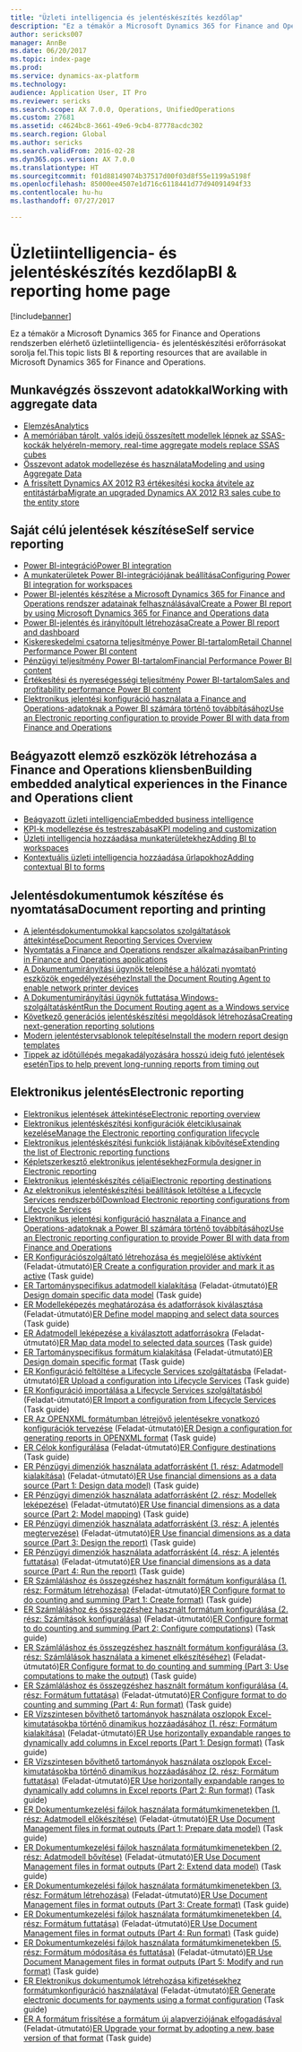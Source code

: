```yaml
---
title: "Üzleti intelligencia és jelentéskészítés kezdőlap"
description: "Ez a témakör a Microsoft Dynamics 365 for Finance and Operations rendszerben elérhető üzletiintelligencia- és jelentéskészítési erőforrásokat sorolja fel."
author: sericks007
manager: AnnBe
ms.date: 06/20/2017
ms.topic: index-page
ms.prod: 
ms.service: dynamics-ax-platform
ms.technology: 
audience: Application User, IT Pro
ms.reviewer: sericks
ms.search.scope: AX 7.0.0, Operations, UnifiedOperations
ms.custom: 27681
ms.assetid: c4624bc8-3661-49e6-9cb4-87778acdc302
ms.search.region: Global
ms.author: sericks
ms.search.validFrom: 2016-02-28
ms.dyn365.ops.version: AX 7.0.0
ms.translationtype: HT
ms.sourcegitcommit: f01d88149074b37517d00f03d8f55e1199a5198f
ms.openlocfilehash: 85000ee4507e1d716c6118441d77d94091494f33
ms.contentlocale: hu-hu
ms.lasthandoff: 07/27/2017

---
```


# <a name="bi-amp-reporting-home-page"></a><span data-ttu-id="7908a-103">Üzletiintelligencia- és jelentéskészítés kezdőlap</span><span class="sxs-lookup"><span data-stu-id="7908a-103">BI &amp; reporting home page</span></span>

[!include[banner](../includes/banner.md)]


<span data-ttu-id="7908a-104">Ez a témakör a Microsoft Dynamics 365 for Finance and Operations rendszerben elérhető üzletiintelligencia- és jelentéskészítési erőforrásokat sorolja fel.</span><span class="sxs-lookup"><span data-stu-id="7908a-104">This topic lists BI &amp; reporting resources that are available in Microsoft Dynamics 365 for Finance and Operations.</span></span> 

<a name="working-with-aggregate-data"></a><span data-ttu-id="7908a-105">Munkavégzés összevont adatokkal</span><span class="sxs-lookup"><span data-stu-id="7908a-105">Working with aggregate data</span></span>
---------------------------

-   [<span data-ttu-id="7908a-106">Elemzés</span><span class="sxs-lookup"><span data-stu-id="7908a-106">Analytics</span></span>](analytics.md)
-   [<span data-ttu-id="7908a-107">A memóriában tárolt, valós idejű összesített modellek lépnek az SSAS-kockák helyére</span><span class="sxs-lookup"><span data-stu-id="7908a-107">In-memory, real-time aggregate models replace SSAS cubes</span></span>](..\migration-upgrade\in-memory-real-time-aggregate-models.md)
-   [<span data-ttu-id="7908a-108">Összevont adatok modellezése és használata</span><span class="sxs-lookup"><span data-stu-id="7908a-108">Modeling and using Aggregate Data</span></span>](model-aggregate-data.md)
-   [<span data-ttu-id="7908a-109">A frissített Dynamics AX 2012 R3 értékesítési kocka átvitele az entitástárba</span><span class="sxs-lookup"><span data-stu-id="7908a-109">Migrate an upgraded Dynamics AX 2012 R3 sales cube to the entity store</span></span>](..\migration-upgrade\migrate-upgraded-cube-entity-store.md)

## <a name="self-service-reporting"></a><span data-ttu-id="7908a-110">Saját célú jelentések készítése</span><span class="sxs-lookup"><span data-stu-id="7908a-110">Self service reporting</span></span>
-   [<span data-ttu-id="7908a-111">Power BI-integráció</span><span class="sxs-lookup"><span data-stu-id="7908a-111">Power BI integration</span></span>](power-bi-integration.md)
-   [<span data-ttu-id="7908a-112">A munkaterületek Power BI-integrációjának beállítása</span><span class="sxs-lookup"><span data-stu-id="7908a-112">Configuring Power BI integration for workspaces</span></span>](configure-power-bi-integration.md)
-   [<span data-ttu-id="7908a-113">Power BI-jelentés készítése a Microsoft Dynamics 365 for Finance and Operations rendszer adatainak felhasználásával</span><span class="sxs-lookup"><span data-stu-id="7908a-113">Create a Power BI report by using Microsoft Dynamics 365 for Finance and Operations data</span></span>](create-powerbi-report-data.md)
-   [<span data-ttu-id="7908a-114">Power BI-jelentés és irányítópult létrehozása</span><span class="sxs-lookup"><span data-stu-id="7908a-114">Create a Power BI report and dashboard</span></span>](create-powerbi-report-dashboard.md)
-   [<span data-ttu-id="7908a-115">Kiskereskedelmi csatorna teljesítménye Power BI-tartalom</span><span class="sxs-lookup"><span data-stu-id="7908a-115">Retail Channel Performance Power BI content</span></span>](retail-channel-performance-dashboard-power-bi-data.md)
-   [<span data-ttu-id="7908a-116">Pénzügyi teljesítmény Power BI-tartalom</span><span class="sxs-lookup"><span data-stu-id="7908a-116">Financial Performance Power BI content</span></span>](financial-performance-power-bi-content-pack.md)
-   [<span data-ttu-id="7908a-117">Értékesítési és nyereségességi teljesítmény Power BI-tartalom</span><span class="sxs-lookup"><span data-stu-id="7908a-117">Sales and profitability performance Power BI content</span></span>](sales-profitability-performance-content-pack.md)
-   [<span data-ttu-id="7908a-118">Elektronikus jelentési konfiguráció használata a Finance and Operations-adatoknak a Power BI számára történő továbbításához</span><span class="sxs-lookup"><span data-stu-id="7908a-118">Use an Electronic reporting configuration to provide Power BI with data from Finance and Operations</span></span>](general-electronic-reporting-report-configuration-get-data-powerbi.md)

## <a name="building-embedded-analytical-experiences-in-the-finance-and-operations-client"></a><span data-ttu-id="7908a-119">Beágyazott elemző eszközök létrehozása a Finance and Operations kliensben</span><span class="sxs-lookup"><span data-stu-id="7908a-119">Building embedded analytical experiences in the Finance and Operations client</span></span>
-   [<span data-ttu-id="7908a-120">Beágyazott üzleti intelligencia</span><span class="sxs-lookup"><span data-stu-id="7908a-120">Embedded business intelligence</span></span>](analytics.md#embedded-business-intelligence)
-   [<span data-ttu-id="7908a-121">KPI-k modellezése és testreszabása</span><span class="sxs-lookup"><span data-stu-id="7908a-121">KPI modeling and customization</span></span>](analytics.md#kpi-modeling-and-customization)
-   [<span data-ttu-id="7908a-122">Üzleti intelligencia hozzáadása munkaterületekhez</span><span class="sxs-lookup"><span data-stu-id="7908a-122">Adding BI to workspaces</span></span>](add-bi-workspaces.md)
-   [<span data-ttu-id="7908a-123">Kontextuális üzleti intelligencia hozzáadása űrlapokhoz</span><span class="sxs-lookup"><span data-stu-id="7908a-123">Adding contextual BI to forms</span></span>](add-contextual-bi-forms.md)

## <a name="document-reporting-and-printing"></a><span data-ttu-id="7908a-124">Jelentésdokumentumok készítése és nyomtatása</span><span class="sxs-lookup"><span data-stu-id="7908a-124">Document reporting and printing</span></span>
-   [<span data-ttu-id="7908a-125">A jelentésdokumentumokkal kapcsolatos szolgáltatások áttekintése</span><span class="sxs-lookup"><span data-stu-id="7908a-125">Document Reporting Services Overview</span></span>](document-reporting-services.md)
-   [<span data-ttu-id="7908a-126">Nyomtatás a Finance and Operations rendszer alkalmazásaiban</span><span class="sxs-lookup"><span data-stu-id="7908a-126">Printing in Finance and Operations applications</span></span>](print-documents.md)
-   [<span data-ttu-id="7908a-127">A Dokumentumirányítási ügynök telepítése a hálózati nyomtató eszközök engedélyezéséhez</span><span class="sxs-lookup"><span data-stu-id="7908a-127">Install the Document Routing Agent to enable network printer devices</span></span>](install-document-routing-agent.md)
-   [<span data-ttu-id="7908a-128">A Dokumentumirányítási ügynök futtatása Windows-szolgáltatásként</span><span class="sxs-lookup"><span data-stu-id="7908a-128">Run the Document Routing agent as a Windows service</span></span>](run-document-routing-agent-as-windows-service.md)
-   [<span data-ttu-id="7908a-129">Következő generációs jelentéskészítési megoldások létrehozása</span><span class="sxs-lookup"><span data-stu-id="7908a-129">Creating next-generation reporting solutions</span></span>](create-nextgen-reporting-solutions.md)
-   [<span data-ttu-id="7908a-130">Modern jelentéstervsablonok telepítése</span><span class="sxs-lookup"><span data-stu-id="7908a-130">Install the modern report design templates</span></span>](install-modern-report-design-templates.md)
-   [<span data-ttu-id="7908a-131">Tippek az időtúllépés megakadályozására hosszú ideig futó jelentések esetén</span><span class="sxs-lookup"><span data-stu-id="7908a-131">Tips to help prevent long-running reports from timing out</span></span>](prevent-long-running-reports-timing-out.md)

## <a name="electronic-reporting"></a><span data-ttu-id="7908a-132">Elektronikus jelentés</span><span class="sxs-lookup"><span data-stu-id="7908a-132">Electronic reporting</span></span>
-   [<span data-ttu-id="7908a-133">Elektronikus jelentések áttekintése</span><span class="sxs-lookup"><span data-stu-id="7908a-133">Electronic reporting overview</span></span>](general-electronic-reporting.md)
-   [<span data-ttu-id="7908a-134">Elektronikus jelentéskészítési konfigurációk életciklusainak kezelése</span><span class="sxs-lookup"><span data-stu-id="7908a-134">Manage the Electronic reporting configuration lifecycle</span></span>](general-electronic-reporting-manage-configuration-lifecycle.md)
-   [<span data-ttu-id="7908a-135">Elektronikus jelentéskészítési funkciók listájának kibővítése</span><span class="sxs-lookup"><span data-stu-id="7908a-135">Extending the list of Electronic reporting functions</span></span>](general-electronic-reporting-formulas-list-extension.md)
-   [<span data-ttu-id="7908a-136">Képletszerkesztő elektronikus jelentésekhez</span><span class="sxs-lookup"><span data-stu-id="7908a-136">Formula designer in Electronic reporting</span></span>](general-electronic-reporting-formula-designer.md)
-   [<span data-ttu-id="7908a-137">Elektronikus jelentéskészítés céljai</span><span class="sxs-lookup"><span data-stu-id="7908a-137">Electronic reporting destinations</span></span>](electronic-reporting-destinations.md)
-   [<span data-ttu-id="7908a-138">Az elektronikus jelentéskészítési beállítások letöltése a Lifecycle Services rendszerből</span><span class="sxs-lookup"><span data-stu-id="7908a-138">Download Electronic reporting configurations from Lifecycle Services</span></span>](download-electronic-reporting-configuration-lcs.md)
-   [<span data-ttu-id="7908a-139">Elektronikus jelentési konfiguráció használata a Finance and Operations-adatoknak a Power BI számára történő továbbításához</span><span class="sxs-lookup"><span data-stu-id="7908a-139">Use an Electronic reporting configuration to provide Power BI with data from Finance and Operations</span></span>](general-electronic-reporting-report-configuration-get-data-powerbi.md)
-   <span data-ttu-id="7908a-140">[ER Konfigurációszolgáltató létrehozása és megjelölése aktívként](/dynamics365/unified-operations/do-not-publish/er-configuration-provider-mark-it-active-2016-02) (Feladat-útmutató)</span><span class="sxs-lookup"><span data-stu-id="7908a-140">[ER Create a configuration provider and mark it as active](/dynamics365/unified-operations/do-not-publish/er-configuration-provider-mark-it-active-2016-02) (Task guide)</span></span>
-   <span data-ttu-id="7908a-141">[ER Tartományspecifikus adatmodell kialakítása](/dynamics365/unified-operations/do-not-publish/er-design-domain-specific-data-model-2016-02-05) (Feladat-útmutató)</span><span class="sxs-lookup"><span data-stu-id="7908a-141">[ER Design domain specific data model](/dynamics365/unified-operations/do-not-publish/er-design-domain-specific-data-model-2016-02-05) (Task guide)</span></span>
-   <span data-ttu-id="7908a-142">[ER Modelleképezés meghatározása és adatforrások kiválasztása](/dynamics365/unified-operations/do-not-publish/er-define-model-mapping-select-data-sources-2016-02-05) (Feladat-útmutató)</span><span class="sxs-lookup"><span data-stu-id="7908a-142">[ER Define model mapping and select data sources](/dynamics365/unified-operations/do-not-publish/er-define-model-mapping-select-data-sources-2016-02-05) (Task guide)</span></span>
-   <span data-ttu-id="7908a-143">[ER Adatmodell leképezése a kiválasztott adatforrásokra](/dynamics365/unified-operations/do-not-publish/er-map-data-model-selected-data-sources-2016-02-05) (Feladat-útmutató)</span><span class="sxs-lookup"><span data-stu-id="7908a-143">[ER Map data model to selected data sources](/dynamics365/unified-operations/do-not-publish/er-map-data-model-selected-data-sources-2016-02-05) (Task guide)</span></span>
-   <span data-ttu-id="7908a-144">[ER Tartományspecifikus formátum kialakítása](/dynamics365/unified-operations/do-not-publish/er-design-domain-specific-format-2016-02-05) (Feladat-útmutató)</span><span class="sxs-lookup"><span data-stu-id="7908a-144">[ER Design domain specific format](/dynamics365/unified-operations/do-not-publish/er-design-domain-specific-format-2016-02-05) (Task guide)</span></span>
-   <span data-ttu-id="7908a-145">[ER Konfiguráció feltöltése a Lifecycle Services szolgáltatásba](/dynamics365/unified-operations/dev-itpro/analytics/tasks/er-upload-configuration-into-lifecycle-services) (Feladat-útmutató)</span><span class="sxs-lookup"><span data-stu-id="7908a-145">[ER Upload a configuration into Lifecycle Services](/dynamics365/unified-operations/dev-itpro/analytics/tasks/er-upload-configuration-into-lifecycle-services) (Task guide)</span></span>
-   <span data-ttu-id="7908a-146">[ER Konfiguráció importálása a Lifecycle Services szolgáltatásból](/dynamics365/unified-operations/dev-itpro/analytics/tasks/er-import-configuration-lifecycle-services) (Feladat-útmutató)</span><span class="sxs-lookup"><span data-stu-id="7908a-146">[ER Import a configuration from Lifecycle Services](/dynamics365/unified-operations/dev-itpro/analytics/tasks/er-import-configuration-lifecycle-services) (Task guide)</span></span>
-   <span data-ttu-id="7908a-147">[ER Az OPENXML formátumban létrejövő jelentésekre vonatkozó konfigurációk tervezése](/dynamics365/unified-operations/dev-itpro/analytics/tasks/er-design-reports-openxml-2016-11) (Feladat-útmutató)</span><span class="sxs-lookup"><span data-stu-id="7908a-147">[ER Design a configuration for generating reports in OPENXML format](/dynamics365/unified-operations/dev-itpro/analytics/tasks/er-design-reports-openxml-2016-11) (Task guide)</span></span>
-   <span data-ttu-id="7908a-148">[ER Célok konfigurálása](/dynamics365/unified-operations/do-not-publish/er-destinations-2016-05) (Feladat-útmutató)</span><span class="sxs-lookup"><span data-stu-id="7908a-148">[ER Configure destinations](/dynamics365/unified-operations/do-not-publish/er-destinations-2016-05) (Task guide)</span></span>
-   <span data-ttu-id="7908a-149">[ER Pénzügyi dimenziók használata adatforrásként (1. rész: Adatmodell kialakítása)](/dynamics365/unified-operations/dev-itpro/analytics/tasks/er-financial-dimensions-data-source-1) (Feladat-útmutató)</span><span class="sxs-lookup"><span data-stu-id="7908a-149">[ER Use financial dimensions as a data source (Part 1: Design data model)](/dynamics365/unified-operations/dev-itpro/analytics/tasks/er-financial-dimensions-data-source-1) (Task guide)</span></span>
-   <span data-ttu-id="7908a-150">[ER Pénzügyi dimenziók használata adatforrásként (2. rész: Modellek leképezése)](/dynamics365/unified-operations/dev-itpro/analytics/tasks/er-financial-dimensions-data-source-2) (Feladat-útmutató)</span><span class="sxs-lookup"><span data-stu-id="7908a-150">[ER Use financial dimensions as a data source (Part 2: Model mapping)](/dynamics365/unified-operations/dev-itpro/analytics/tasks/er-financial-dimensions-data-source-2) (Task guide)</span></span>
-   <span data-ttu-id="7908a-151">[ER Pénzügyi dimenziók használata adatforrásként (3. rész: A jelentés megtervezése)](/dynamics365/unified-operations/dev-itpro/analytics/tasks/er-financial-dimensions-data-source-3) (Feladat-útmutató)</span><span class="sxs-lookup"><span data-stu-id="7908a-151">[ER Use financial dimensions as a data source (Part 3: Design the report)](/dynamics365/unified-operations/dev-itpro/analytics/tasks/er-financial-dimensions-data-source-3) (Task guide)</span></span>
-   <span data-ttu-id="7908a-152">[ER Pénzügyi dimenziók használata adatforrásként (4. rész: A jelentés futtatása)](/dynamics365/unified-operations/dev-itpro/analytics/tasks/er-financial-dimensions-data-source-4) (Feladat-útmutató)</span><span class="sxs-lookup"><span data-stu-id="7908a-152">[ER Use financial dimensions as a data source (Part 4: Run the report)](/dynamics365/unified-operations/dev-itpro/analytics/tasks/er-financial-dimensions-data-source-4) (Task guide)</span></span>
-   <span data-ttu-id="7908a-153">[ER Számláláshoz és összegzéshez használt formátum konfigurálása (1. rész: Formátum létrehozása)](/dynamics365/unified-operations/dev-itpro/analytics/tasks/er-format-counting-summing-1) (Feladat-útmutató)</span><span class="sxs-lookup"><span data-stu-id="7908a-153">[ER Configure format to do counting and summing (Part 1: Create format)](/dynamics365/unified-operations/dev-itpro/analytics/tasks/er-format-counting-summing-1) (Task guide)</span></span>
-   <span data-ttu-id="7908a-154">[ER Számláláshoz és összegzéshez használt formátum konfigurálása (2. rész: Számítások konfigurálása)](/dynamics365/unified-operations/dev-itpro/analytics/tasks/er-format-counting-summing-2) (Feladat-útmutató)</span><span class="sxs-lookup"><span data-stu-id="7908a-154">[ER Configure format to do counting and summing (Part 2: Configure computations)](/dynamics365/unified-operations/dev-itpro/analytics/tasks/er-format-counting-summing-2) (Task guide)</span></span>
-   <span data-ttu-id="7908a-155">[ER Számláláshoz és összegzéshez használt formátum konfigurálása (3. rész: Számlálások használata a kimenet elkészítéséhez)](/dynamics365/unified-operations/dev-itpro/analytics/tasks/er-format-counting-summing-3) (Feladat-útmutató)</span><span class="sxs-lookup"><span data-stu-id="7908a-155">[ER Configure format to do counting and summing (Part 3: Use computations to make the output)](/dynamics365/unified-operations/dev-itpro/analytics/tasks/er-format-counting-summing-3) (Task guide)</span></span>
-   <span data-ttu-id="7908a-156">[ER Számláláshoz és összegzéshez használt formátum konfigurálása (4. rész: Formátum futtatása)](/dynamics365/unified-operations/dev-itpro/analytics/tasks/er-format-counting-summing-4) (Feladat-útmutató)</span><span class="sxs-lookup"><span data-stu-id="7908a-156">[ER Configure format to do counting and summing (Part 4: Run format)](/dynamics365/unified-operations/dev-itpro/analytics/tasks/er-format-counting-summing-4) (Task guide)</span></span>
-   <span data-ttu-id="7908a-157">[ER Vízszintesen bővíthető tartományok használata oszlopok Excel-kimutatásokba történő dinamikus hozzáadásához (1. rész: Formátum kialakítása)](/dynamics365/unified-operations/dev-itpro/analytics/tasks/er-horizontal-1) (Feladat-útmutató)</span><span class="sxs-lookup"><span data-stu-id="7908a-157">[ER Use horizontally expandable ranges to dynamically add columns in Excel reports (Part 1: Design format)](/dynamics365/unified-operations/dev-itpro/analytics/tasks/er-horizontal-1) (Task guide)</span></span>
-   <span data-ttu-id="7908a-158">[ER Vízszintesen bővíthető tartományok használata oszlopok Excel-kimutatásokba történő dinamikus hozzáadásához (2. rész: Formátum futtatása)](/dynamics365/unified-operations/dev-itpro/analytics/tasks/er-horizontal-2) (Feladat-útmutató)</span><span class="sxs-lookup"><span data-stu-id="7908a-158">[ER Use horizontally expandable ranges to dynamically add columns in Excel reports (Part 2: Run format)](/dynamics365/unified-operations/dev-itpro/analytics/tasks/er-horizontal-2) (Task guide)</span></span>
-   <span data-ttu-id="7908a-159">[ER Dokumentumkezelési fájlok használata formátumkimenetekben (1. rész: Adatmodell előkészítése)](/dynamics365/unified-operations/dev-itpro/analytics/tasks/er-document-management-files-1) (Feladat-útmutató)</span><span class="sxs-lookup"><span data-stu-id="7908a-159">[ER Use Document Management files in format outputs (Part 1: Prepare data model)](/dynamics365/unified-operations/dev-itpro/analytics/tasks/er-document-management-files-1) (Task guide)</span></span>
-   <span data-ttu-id="7908a-160">[ER Dokumentumkezelési fájlok használata formátumkimenetekben (2. rész: Adatmodell bővítése)](/dynamics365/unified-operations/dev-itpro/analytics/tasks/er-document-management-files-2) (Feladat-útmutató)</span><span class="sxs-lookup"><span data-stu-id="7908a-160">[ER Use Document Management files in format outputs (Part 2: Extend data model)](/dynamics365/unified-operations/dev-itpro/analytics/tasks/er-document-management-files-2) (Task guide)</span></span>
-   <span data-ttu-id="7908a-161">[ER Dokumentumkezelési fájlok használata formátumkimenetekben (3. rész: Formátum létrehozása)](/dynamics365/unified-operations/dev-itpro/analytics/tasks/er-document-management-files-3) (Feladat-útmutató)</span><span class="sxs-lookup"><span data-stu-id="7908a-161">[ER Use Document Management files in format outputs (Part 3: Create format)](/dynamics365/unified-operations/dev-itpro/analytics/tasks/er-document-management-files-3) (Task guide)</span></span>
-   <span data-ttu-id="7908a-162">[ER Dokumentumkezelési fájlok használata formátumkimenetekben (4. rész: Formátum futtatása)](/dynamics365/unified-operations/dev-itpro/analytics/tasks/er-document-management-files-4) (Feladat-útmutató)</span><span class="sxs-lookup"><span data-stu-id="7908a-162">[ER Use Document Management files in format outputs (Part 4: Run format)](/dynamics365/unified-operations/dev-itpro/analytics/tasks/er-document-management-files-4) (Task guide)</span></span>
-   <span data-ttu-id="7908a-163">[ER Dokumentumkezelési fájlok használata formátumkimenetekben (5. rész: Formátum módosítása és futtatása)](/dynamics365/unified-operations/dev-itpro/analytics/tasks/er-document-management-files-5) (Feladat-útmutató)</span><span class="sxs-lookup"><span data-stu-id="7908a-163">[ER Use Document Management files in format outputs (Part 5: Modify and run format)](/dynamics365/unified-operations/dev-itpro/analytics/tasks/er-document-management-files-5) (Task guide)</span></span>
-   <span data-ttu-id="7908a-164">[ER Elektronikus dokumentumok létrehozása kifizetésekhez formátumkonfiguráció használatával](/dynamics365/unified-operations/dev-itpro/analytics/tasks/er-electronic-payments) (Feladat-útmutató)</span><span class="sxs-lookup"><span data-stu-id="7908a-164">[ER Generate electronic documents for payments using a format configuration](/dynamics365/unified-operations/dev-itpro/analytics/tasks/er-electronic-payments) (Task guide)</span></span>
-   <span data-ttu-id="7908a-165">[ER A formátum frissítése a formátum új alapverziójának elfogadásával](/dynamics365/unified-operations/do-not-publish/er-upgrade-format--2016-05) (Feladat-útmutató)</span><span class="sxs-lookup"><span data-stu-id="7908a-165">[ER Upgrade your format by adopting a new, base version of that format](/dynamics365/unified-operations/do-not-publish/er-upgrade-format--2016-05) (Task guide)</span></span>








